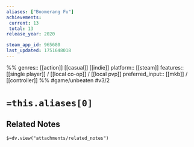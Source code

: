 ```yaml
---
aliases: ["Boomerang Fu"]
achievements:
 current: 13
 total: 13
release_year: 2020

steam_app_id: 965680
last_updated: 1751648018
---
```

%%
genres:: [[action]] [[casual]] [[indie]]
platform:: [[steam]]
features:: [[single player]] / [[local co-op]] / [[local pvp]]
preferred_input:: [[mkb]] / [[controller]]
%%
#game/unbeaten
#v3/2

# `=this.aliases[0]`
## Related Notes
`$=dv.view("attachments/related_notes")`